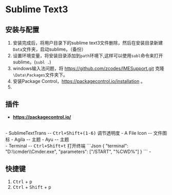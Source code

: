 # Sublime Text3

## 安装与配置

1. 安装完成后，将用户目录下的sublime text3文件删除，然后在安装目录新建```Data```文件夹，启动sublime。（备份）
2. 设置环境变量，将安装目录添加到```path```环境下,这样可以使用```subl```命令来打开sublime。(```subl .```)
3. windows输入法问题，将 https://github.com/zcodes/IMESupport.git 克隆```\Data\Packages```文件夹下。
4. 安装Package Control，https://packagecontrol.io/installation 。
5. 

## 插件

- **https://packagecontrol.io/**
<br>
- SublimeTextTrans -- <kbd>Ctrl+Shift+(1-6)</kbd> 调节透明度
- A File Icon -- 文件图标
- Agila -- 主题
- Ayu -- 主题
<br>
- Terminal -- <kbd>Ctrl+Shift+t</kbd> 打开终端
```Json
{
  "terminal": "D:\\cmder\\Cmder.exe",
  "parameters": ["/START", "%CWD%"]
}
```
- 


## 快捷键

1. <kbd>Ctrl</kbd> + <kbd>p</kbd>
2. <kbd>Ctrl</kbd> + <kbd>Shift</kbd> + <kbd>p</kbd>
